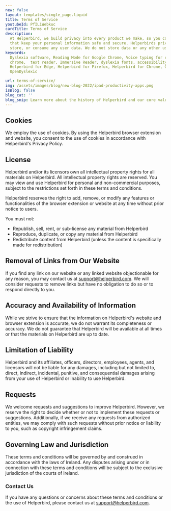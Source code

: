 ```yaml
---
new: false
layout: templates/single_page.liquid
title: Terms of Service
youtubeId: PfILiWebkuc
cardTitle: Terms of Service
description:
  At Helperbird, we build privacy into every product we make, so you can enjoy great experiences
  that keep your personal information safe and secure. Helperbirds privacy features don`t sell,
  store, or consume any user data. We do not store data or any other user-related content.
keywords:
  Dyslexia software, Reading Mode for Google Chrome, Voice typing for chrome, Text to speech for
  chrome,  text reader, Immersive Reader, dyslexia fonts, accessibility software, dyslexia software,
  Helperbird for Edge, Helperbird for Firefox, Helperbird for Chrome, Opendyslexic for Chrome,
  OpenDyslexic

url: terms-of-service/
img: /assets/images/blog/new-blog-2022/ipad-productivity-apps.png
isBlog: false
blog_cat: ''
blog_snip: Learn more about the history of Helperbird and our core values.
---
```




## Cookies

We employ the use of cookies. By using the Helperbird browser extension and website, you consent to the use of cookies in accordance with Helperbird's Privacy Policy.

## License

Helperbird and/or its licensors own all intellectual property rights for all materials on Helperbird. All intellectual property rights are reserved. You may view and use Helperbird for personal and non-commercial purposes, subject to the restrictions set forth in these terms and conditions.

Helperbird reserves the right to add, remove, or modify any features or functionalities of the browser extension or website at any time without prior notice to users.

You must not:

- Republish, sell, rent, or sub-license any material from Helperbird
- Reproduce, duplicate, or copy any material from Helperbird
- Redistribute content from Helperbird (unless the content is specifically made for redistribution)

## Removal of Links from Our Website

If you find any link on our website or any linked website objectionable for any reason, you may contact us at support@helperbird.com. We will consider requests to remove links but have no obligation to do so or to respond directly to you.

## Accuracy and Availability of Information

While we strive to ensure that the information on Helperbird's website and browser extension is accurate, we do not warrant its completeness or accuracy. We do not guarantee that Helperbird will be available at all times or that the materials on Helperbird are up to date.

## Limitation of Liability

Helperbird and its affiliates, officers, directors, employees, agents, and licensors will not be liable for any damages, including but not limited to, direct, indirect, incidental, punitive, and consequential damages arising from your use of Helperbird or inability to use Helperbird.

## Requests

We welcome requests and suggestions to improve Helperbird. However, we reserve the right to decide whether or not to implement these requests or suggestions. Additionally, if we receive any requests from authorized entities, we may comply with such requests without prior notice or liability to you, such as copyright infringement claims.

## Governing Law and Jurisdiction

These terms and conditions will be governed by and construed in accordance with the laws of Ireland. Any disputes arising under or in connection with these terms and conditions will be subject to the exclusive jurisdiction of the courts of Ireland.

### Contact Us

If you have any questions or concerns about these terms and conditions or the use of Helperbird, please contact us at support@helperbird.com.